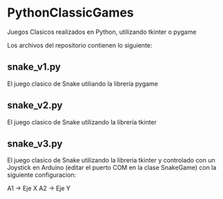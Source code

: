 # PythonClassicGames
Juegos Clasicos realizados en Python, utilizando tkinter o pygame

Los archivos del repositorio contienen lo siguiente:

## snake_v1.py
El juego clasico de Snake utiliando la librería pygame

## snake_v2.py
El juego clasico de Snake utilizando la librería tkinter

## snake_v3.py
El juego clasico de Snake utilizando la libreria tkinter y controlado con un Joystick en Arduino (editar el puerto COM en la clase SnakeGame) con la siguiente configuracion:

  A1 -> Eje X
  A2 -> Eje Y
